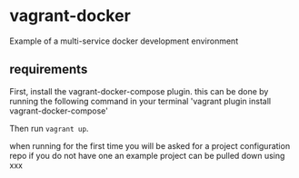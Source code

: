 # vagrant-docker
Example of a multi-service docker development environment

## requirements

First, install the vagrant-docker-compose plugin. this can be done by running the following command in your terminal
  'vagrant plugin install vagrant-docker-compose'

Then run `vagrant up`.

when running for the first time you will be asked for a project configuration repo
if you do not have one an example project can be pulled down using xxx

